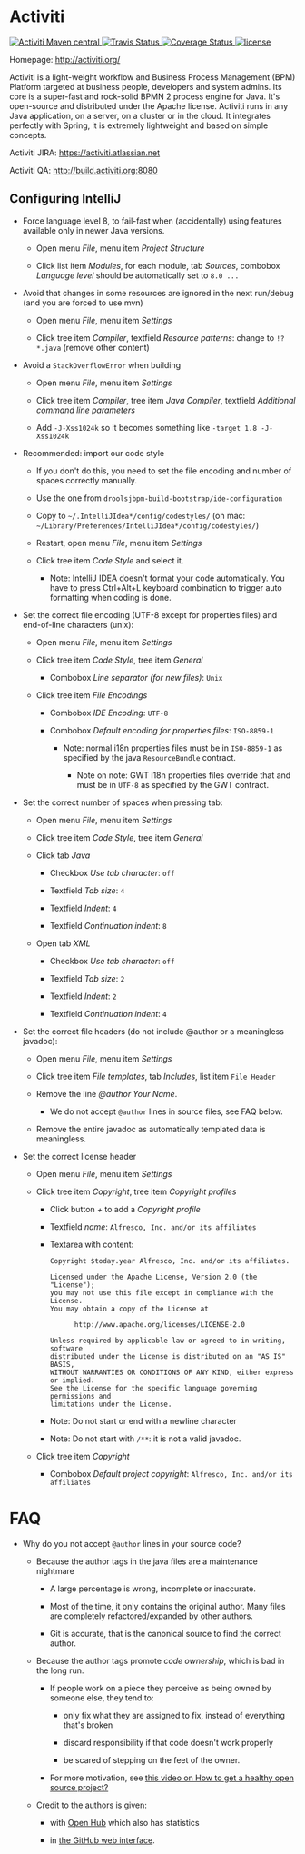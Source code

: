 Activiti
========


<p>
  <a title='Maven Central' href="https://maven-badges.herokuapp.com/maven-central/org.activiti/activiti-engine">
    <img src='https://maven-badges.herokuapp.com/maven-central/org.activiti/activiti-engine/badge.svg' alt = 'Activiti Maven central'
  </a>
  <a title='Build Status Travis' href="https://travis-ci.org/Activiti/Activiti">
    <img src='https://travis-ci.org/Activiti/Activiti.svg?branch=development'  alt='Travis Status' />
  </a>
  <a href='https://codecov.io/gh/Activiti/Activiti'>
    <img src='http://img.shields.io/codecov/c/github/Activiti/Activiti/development.svg?maxAge=2592000' alt='Coverage Status' />
  </a>
  <a href='https://github.com/Activiti/Activiti/blob/master/LICENSE'>
       <img src='https://img.shields.io/hexpm/l/plug.svg' alt='license' />
    </a>
</p>

Homepage: http://activiti.org/


Activiti is a light-weight workflow and Business Process Management (BPM) Platform targeted at business people, developers and system admins. Its core is a super-fast and rock-solid BPMN 2 process engine for Java. It's open-source and distributed under the Apache license. Activiti runs in any Java application, on a server, on a cluster or in the cloud. It integrates perfectly with Spring, it is extremely lightweight and based on simple concepts. 

Activiti JIRA: https://activiti.atlassian.net

Activiti QA: http://build.activiti.org:8080


Configuring IntelliJ
--------------------

* Force language level 8, to fail-fast when (accidentally) using features available only in newer Java versions.

    * Open menu *File*, menu item *Project Structure*

    * Click list item *Modules*, for each module, tab *Sources*, combobox *Language level* should be automatically set to `8.0 ...`

* Avoid that changes in some resources are ignored in the next run/debug (and you are forced to use mvn)

    * Open menu *File*, menu item *Settings*

    * Click tree item *Compiler*, textfield *Resource patterns*: change to `!?*.java` (remove other content)

* Avoid a `StackOverflowError` when building

    * Open menu *File*, menu item *Settings*

    * Click tree item *Compiler*, tree item *Java Compiler*, textfield *Additional command line parameters*

    * Add `-J-Xss1024k` so it becomes something like `-target 1.8 -J-Xss1024k`


* Recommended: import our code style

    * If you don't do this, you need to set the file encoding and number of spaces correctly manually.

    * Use the one from `droolsjbpm-build-bootstrap/ide-configuration`

    * Copy to `~/.IntelliJIdea*/config/codestyles/` (on mac: `~/Library/Preferences/IntelliJIdea*/config/codestyles/`)

    * Restart, open menu *File*, menu item *Settings*

    * Click tree item *Code Style* and select it.

        * Note: IntelliJ IDEA doesn't format your code automatically. You have to press Ctrl+Alt+L keyboard combination to trigger auto formatting when coding is done.

* Set the correct file encoding (UTF-8 except for properties files) and end-of-line characters (unix):

    * Open menu *File*, menu item *Settings*

    * Click tree item *Code Style*, tree item *General*

        * Combobox *Line separator (for new files)*: `Unix`

    * Click tree item *File Encodings*

        * Combobox *IDE Encoding*: `UTF-8`

        * Combobox *Default encoding for properties files*: `ISO-8859-1`

            * Note: normal i18n properties files must be in `ISO-8859-1` as specified by the java `ResourceBundle` contract.

                * Note on note: GWT i18n properties files override that and must be in `UTF-8` as specified by the GWT contract.

* Set the correct number of spaces when pressing tab:

    * Open menu *File*, menu item *Settings*

    * Click tree item *Code Style*, tree item *General*

    * Click tab *Java*

        * Checkbox *Use tab character*: `off`

        * Textfield *Tab size*: `4`

        * Textfield *Indent*: `4`

        * Textfield *Continuation indent*: `8`

    * Open tab *XML*

        * Checkbox *Use tab character*: `off`

        * Textfield *Tab size*: `2`

        * Textfield *Indent*: `2`

        * Textfield *Continuation indent*: `4`

* Set the correct file headers (do not include @author or a meaningless javadoc):

    * Open menu *File*, menu item *Settings*

    * Click tree item *File templates*, tab *Includes*, list item `File Header`

    * Remove the line *@author Your Name*.

        * We do not accept `@author` lines in source files, see FAQ below.

    * Remove the entire javadoc as automatically templated data is meaningless.

* Set the correct license header

    * Open menu *File*, menu item *Settings*

    * Click tree item *Copyright*, tree item *Copyright profiles*

        * Click button *+* to add a *Copyright profile*

        * Textfield *name*: `Alfresco, Inc. and/or its affiliates`

        * Textarea with content:

            ```
            Copyright $today.year Alfresco, Inc. and/or its affiliates.

            Licensed under the Apache License, Version 2.0 (the "License");
            you may not use this file except in compliance with the License.
            You may obtain a copy of the License at

                  http://www.apache.org/licenses/LICENSE-2.0

            Unless required by applicable law or agreed to in writing, software
            distributed under the License is distributed on an "AS IS" BASIS,
            WITHOUT WARRANTIES OR CONDITIONS OF ANY KIND, either express or implied.
            See the License for the specific language governing permissions and
            limitations under the License.
            ```

        * Note: Do not start or end with a newline character

        * Note: Do not start with `/**`: it is not a valid javadoc.

    * Click tree item *Copyright*

        * Combobox *Default project copyright*: `Alfresco, Inc. and/or its affiliates`

FAQ
===

* Why do you not accept `@author` lines in your source code?

    * Because the author tags in the java files are a maintenance nightmare

        * A large percentage is wrong, incomplete or inaccurate.

        * Most of the time, it only contains the original author. Many files are completely refactored/expanded by other authors.

        * Git is accurate, that is the canonical source to find the correct author.

    * Because the author tags promote *code ownership*, which is bad in the long run.

        * If people work on a piece they perceive as being owned by someone else, they tend to:

            * only fix what they are assigned to fix, instead of everything that's broken

            * discard responsibility if that code doesn't work properly

            * be scared of stepping on the feet of the owner.

        * For more motivation, see [this video on How to get a healthy open source project?](http://video.google.com/videoplay?docid=-4216011961522818645#)

    * Credit to the authors is given:

        * with [Open Hub](https://www.openhub.net/p/activiti/contributors) which also has statistics

        * in [the GitHub web interface](https://github.com/activiti).
